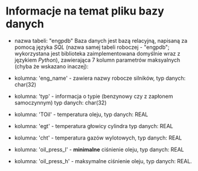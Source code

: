 # Informacje na temat pliku bazy danych
- nazwa tabeli: "engpdb"
Baza danych jest bazą relacyjną, napisaną za pomocą języka *SQL* (nazwa samej tabeli roboczej - "engpdb"; wykorzystana jest biblioteka zaimplementowana domyślnie wraz z językiem *Python*), zawierająca 7 kolumn parametrów maksyalnych (chyba że wskazano inaczej):

- kolumna: 'eng_name' - zawiera nazwy robocze silników, typ danych: char(32)
- kolumna: 'typ' - informacja o typie (benzynowy czy z zapłonem samoczynnym) typ danych: char(32)
- kolumna: 'TOil' - temperatura oleju, typ danych: REAL
- kolumna: 'egt' - temperatura głowicy cylindra typ danych: REAL
- kolumna: 'cht' - temperatura gazów wylotowych, typ danych: REAL
- kolumna: 'oil_press_l' - **minimalne** ciśnienie oleju, typ danych: REAL
- kolumna: 'oil_press_h' - maksymalne ciśnienie oleju, typ danych: REAL.
